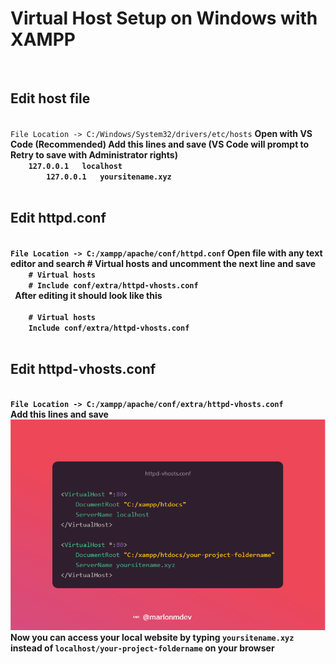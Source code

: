 # Virtual Host Setup on Windows with XAMPP
 <br>
 <h2>Edit host file</h2>
 <br>
 <code>File Location -> C:/Windows/System32/drivers/etc/hosts</code> 
 <b>Open with VS Code (Recommended) Add this lines and save (VS Code will prompt to Retry to save with Administrator rights)<b>
 <code>
	127.0.0.1   localhost
        127.0.0.1   yoursitename.xyz
 </code>
 <br>
 <h2>Edit httpd.conf</h2>
 <br>
 <code>File Location -> C:/xampp/apache/conf/httpd.conf</code>
 <b>Open file with any text editor and search # Virtual hosts and uncomment the next line and save</b>
 <code>
	# Virtual hosts
	# Include conf/extra/httpd-vhosts.conf
 </code>
 <b>After editing it should look like this</b>
 <br>
 <code>
	# Virtual hosts
	Include conf/extra/httpd-vhosts.conf
 </code>
 <br>
 <h2>Edit httpd-vhosts.conf</h2>
 <br>
 <code>File Location -> C:/xampp/apache/conf/extra/httpd-vhosts.conf</code>
 <br>
 <b>Add this lines and save<b>
 <br>
 <img src="https://github.com/marlonmdev/Local-Virtual-Host/blob/main/thecode.png" alt="code">
 <br>
 <b>Now you can access your local website by typing <code>yoursitename.xyz</code> instead of <code>localhost/your-project-foldername</code> on your browser</b>
